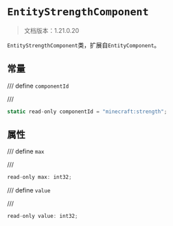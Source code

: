 # `EntityStrengthComponent`

> 文档版本：1.21.0.20

`EntityStrengthComponent`类，扩展自`EntityComponent`。

## 常量

/// define
`componentId`


///

```js
static read-only componentId = "minecraft:strength";
```


## 属性

/// define
`max`


///

```js
read-only max: int32;
```


/// define
`value`


///

```js
read-only value: int32;
```

